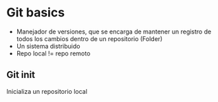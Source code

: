 # Git basics

- Manejador de versiones, que se encarga de mantener un registro de todos los cambios dentro de un 
repositorio (Folder)
- Un sistema distribuido
- Repo local != repo remoto

## Git init
Inicializa un repositorio local
